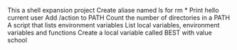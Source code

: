 This a shell expansion project
 Create aliase named ls for rm *
Print hello current user
Add /action to PATH
Count the number of directories in a PATH
A script that lists environment variables
List local variables, environment variables and functions
Create a local variable called BEST with value school
